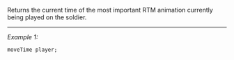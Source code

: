 Returns the current time of the most important RTM animation currently being played on the soldier.


---
*Example 1:*
```sqf
moveTime player;
```